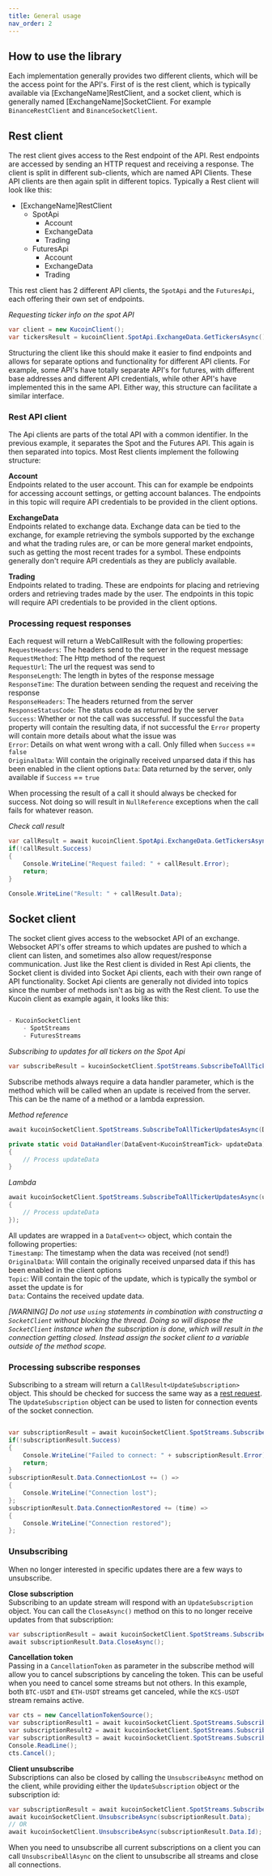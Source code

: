 ```yaml
---
title: General usage
nav_order: 2
---
```


## How to use the library

Each implementation generally provides two different clients, which will be the access point for the API's. First of is the rest client, which is typically available via [ExchangeName]RestClient, and a socket client, which is generally named [ExchangeName]SocketClient. For example `BinanceRestClient` and `BinanceSocketClient`.

## Rest client
The rest client gives access to the Rest endpoint of the API. Rest endpoints are accessed by sending an HTTP request and receiving a response. The client is split in different sub-clients, which are named API Clients. These API clients are then again split in different topics. Typically a Rest client will look like this:

- [ExchangeName]RestClient
    - SpotApi
        - Account
        - ExchangeData
        - Trading
    - FuturesApi
        - Account
        - ExchangeData
        - Trading
        
This rest client has 2 different API clients, the `SpotApi` and the `FuturesApi`, each offering their own set of endpoints.  

*Requesting ticker info on the spot API*
```csharp
var client = new KucoinClient();
var tickersResult = kucoinClient.SpotApi.ExchangeData.GetTickersAsync();
```

Structuring the client like this should make it easier to find endpoints and allows for separate options and functionality for different API clients. For example, some API's have totally separate API's for futures, with different base addresses and different API credentials, while other API's have implemented this in the same API. Either way, this structure can facilitate a similar interface.

### Rest API client
The Api clients are parts of the total API with a common identifier. In the previous example, it separates the Spot and the Futures API. This again is then separated into topics. Most Rest clients implement the following structure:  

**Account**  
Endpoints related to the user account. This can for example be endpoints for accessing account settings, or getting account balances. The endpoints in this topic will require API credentials to be provided in the client options.

**ExchangeData**  
Endpoints related to exchange data. Exchange data can be tied to the exchange, for example retrieving the symbols supported by the exchange and what the trading rules are, or can be more general market endpoints, such as getting the most recent trades for a symbol.
These endpoints generally don't require API credentials as they are publicly available.

**Trading**  
Endpoints related to trading. These are endpoints for placing and retrieving orders and retrieving trades made by the user. The endpoints in this topic will require API credentials to be provided in the client options.

### Processing request responses
Each request will return a WebCallResult<T> with the following properties:  
`RequestHeaders`: The headers send to the server in the request message  
`RequestMethod`: The Http method of the request  
`RequestUrl`: The url the request was send to  
`ResponseLength`: The length in bytes of the response message  
`ResponseTime`: The duration between sending the request and receiving the response  
`ResponseHeaders`: The headers returned from the server  
`ResponseStatusCode`: The status code as returned by the server  
`Success`: Whether or not the call was successful. If successful the `Data` property will contain the resulting data, if not successful the `Error` property will contain more details about what the issue was  
`Error`: Details on what went wrong with a call. Only filled when `Success` == `false`  
`OriginalData`: Will contain the originally received unparsed data if this has been enabled in the client options
`Data`: Data returned by the server, only available if `Success` == `true`  

When processing the result of a call it should always be checked for success. Not doing so will result in `NullReference` exceptions when the call fails for whatever reason.

*Check call result*
```csharp
var callResult = await kucoinClient.SpotApi.ExchangeData.GetTickersAsync();
if(!callResult.Success)
{
    Console.WriteLine("Request failed: " + callResult.Error);
    return;
}

Console.WriteLine("Result: " + callResult.Data);
```

## Socket client
The socket client gives access to the websocket API of an exchange. Websocket API's offer streams to which updates are pushed to which a client can listen, and sometimes also allow request/response communication.
Just like the Rest client is divided in Rest Api clients, the Socket client is divided into Socket Api clients, each with their own range of API functionality. Socket Api clients are generally not divided into topics since the number of methods isn't as big as with the Rest client. To use the Kucoin client as example again, it looks like this:

```csharp

- KucoinSocketClient
    - SpotStreams
    - FuturesStreams

```
*Subscribing to updates for all tickers on the Spot Api*
```csharp
var subscribeResult = kucoinSocketClient.SpotStreams.SubscribeToAllTickerUpdatesAsync(DataHandler);
```

Subscribe methods always require a data handler parameter, which is the method which will be called when an update is received from the server. This can be the name of a method or a lambda expression.  

*Method reference*
```csharp
await kucoinSocketClient.SpotStreams.SubscribeToAllTickerUpdatesAsync(DataHandler);

private static void DataHandler(DataEvent<KucoinStreamTick> updateData)
{
    // Process updateData
}
```

*Lambda*
```csharp
await kucoinSocketClient.SpotStreams.SubscribeToAllTickerUpdatesAsync(updateData =>
{
    // Process updateData
});
```

All updates are wrapped in a `DataEvent<>` object, which contain the following properties:  
`Timestamp`: The timestamp when the data was received (not send!)  
`OriginalData`: Will contain the originally received unparsed data if this has been enabled in the client options  
`Topic`: Will contain the topic of the update, which is typically the symbol or asset the update is for  
`Data`: Contains the received update data.

*[WARNING] Do not use `using` statements in combination with constructing a `SocketClient` without blocking the thread. Doing so will dispose the `SocketClient` instance when the subscription is done, which will result in the connection getting closed. Instead assign the socket client to a variable outside of the method scope.*

### Processing subscribe responses
Subscribing to a stream will return a `CallResult<UpdateSubscription>` object. This should be checked for success the same way as a [rest request](#processing-request-responses). The `UpdateSubscription` object can be used to listen for connection events of the socket connection. 
```csharp

var subscriptionResult = await kucoinSocketClient.SpotStreams.SubscribeToAllTickerUpdatesAsync(DataHandler);
if(!subscriptionResult.Success)
{
    Console.WriteLine("Failed to connect: " + subscriptionResult.Error);
    return;
}
subscriptionResult.Data.ConnectionLost += () =>
{
    Console.WriteLine("Connection lost");
};
subscriptionResult.Data.ConnectionRestored += (time) =>
{
    Console.WriteLine("Connection restored");
};

```

### Unsubscribing
When no longer interested in specific updates there are a few ways to unsubscribe. 

**Close subscription**  
Subscribing to an update stream will respond with an `UpdateSubscription` object. You can call the `CloseAsync()` method on this to no longer receive updates from that subscription:
```csharp
var subscriptionResult = await kucoinSocketClient.SpotStreams.SubscribeToAllTickerUpdatesAsync(DataHandler);
await subscriptionResult.Data.CloseAsync();
```

**Cancellation token**  
Passing in a `CancellationToken` as parameter in the subscribe method will allow you to cancel subscriptions by canceling the token. This can be useful when you need to cancel some streams but not others. In this example, both `BTC-USDT` and `ETH-USDT` streams get canceled, while the `KCS-USDT` stream remains active.
```csharp
var cts = new CancellationTokenSource();
var subscriptionResult1 = await kucoinSocketClient.SpotStreams.SubscribeToTickerUpdatesAsync("BTC-USDT", DataHandler, cts.Token);
var subscriptionResult2 = await kucoinSocketClient.SpotStreams.SubscribeToTickerUpdatesAsync("ETH-USDT", DataHandler, cts.Token);
var subscriptionResult3 = await kucoinSocketClient.SpotStreams.SubscribeToTickerUpdatesAsync("KCS-USDT", DataHandler);
Console.ReadLine();
cts.Cancel();
```

**Client unsubscribe**  
Subscriptions can also be closed by calling the `UnsubscribeAsync` method on the client, while providing either the `UpdateSubscription` object or the subscription id:
```csharp
var subscriptionResult = await kucoinSocketClient.SpotStreams.SubscribeToTickerUpdatesAsync("BTC-USDT", DataHandler);
await kucoinSocketClient.UnsubscribeAsync(subscriptionResult.Data);
// OR
await kucoinSocketClient.UnsubscribeAsync(subscriptionResult.Data.Id);
```

When you need to unsubscribe all current subscriptions on a client you can call `UnsubscribeAllAsync` on the client to unsubscribe all streams and close all connections.


